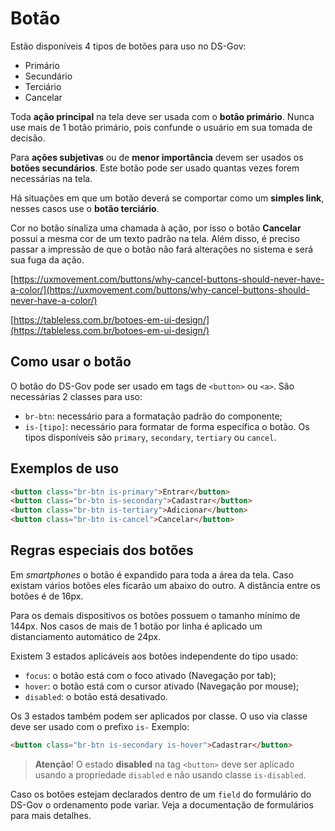 # Botão

Estão disponíveis 4 tipos de botões para uso no DS-Gov:

- Primário
- Secundário
- Terciário
- Cancelar

Toda **ação principal** na tela deve ser usada com o **botão primário**. Nunca use mais de 1 botão primário, pois confunde o usuário em sua tomada de decisão.

Para **ações subjetivas** ou de **menor importância** devem ser usados os **botões secundários**. Este botão pode ser usado quantas vezes forem necessárias na tela.

Há situações em que um botão deverá se comportar como um **simples link**, nesses casos use o **botão terciário**.

Cor no botão sinaliza uma chamada à ação, por isso o botão **Cancelar** possui a mesma cor de um texto padrão na tela. Além disso, é preciso passar a impressão de que o botão não fará alterações no sistema e será sua fuga da ação.

[https://uxmovement.com/buttons/why-cancel-buttons-should-never-have-a-color/](https://uxmovement.com/buttons/why-cancel-buttons-should-never-have-a-color/)

[https://tableless.com.br/botoes-em-ui-design/](https://tableless.com.br/botoes-em-ui-design/)

## Como usar o botão

O botão do DS-Gov pode ser usado em tags de `<button>` ou `<a>`. São necessárias 2 classes para uso:
- `br-btn`: necessário para a formatação padrão do componente;
- `is-[tipo]`: necessário para formatar de forma específica o botão. Os tipos disponíveis são `primary`, `secondary`, `tertiary` ou `cancel`.

## Exemplos de uso

```html
<button class="br-btn is-primary">Entrar</button>
<button class="br-btn is-secondary">Cadastrar</button>
<button class="br-btn is-tertiary">Adicionar</button>
<button class="br-btn is-cancel">Cancelar</button>
```

## Regras especiais dos botões

Em _smartphones_ o botão é expandido para toda a área da tela. Caso existam vários botões eles ficarão um abaixo do outro. A distância entre os botões é de 16px.

Para os demais dispositivos os botões possuem o tamanho mínimo de 144px. Nos casos de mais de 1 botão por linha é aplicado um distanciamento automático de 24px.

Existem 3 estados aplicáveis aos botões independente do tipo usado:

- `focus`: o botão está com o foco ativado (Navegação por tab);
- `hover`: o botão está com o cursor ativado (Navegação por mouse);
- `disabled`: o botão está desativado.

Os 3 estados também podem ser aplicados por classe. O uso via classe deve ser usado com o prefixo `is-` Exemplo:

```html
<button class="br-btn is-secondary is-hover">Cadastrar</button>
```

> **Atenção**! O estado **disabled** na tag `<button>` deve ser aplicado usando a propriedade `disabled` e não usando classe `is-disabled`. 

Caso os botões estejam declarados dentro de um `field` do formulário do DS-Gov o ordenamento pode variar. Veja a documentação de formulários para mais detalhes.
